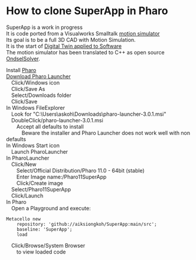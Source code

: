 # How to clone SuperApp in Pharo
   
SuperApp is a work in progress   
It is code ported from a Visualworks Smalltalk [motion simulator](https://ar-cad.com)   
Its goal is to be a full 3D CAD with Motion Simulation.   
It is the start of [Digital Twin applied to Software](https://askoh.com/index.html#DigitalTwinS)   
The motion simulator has been translated to C++ as open source [OndselSolver](https://github.com/Ondsel-Development/OndselSolver).   

Install [Pharo](https://pharo.org)  
[Download Pharo Launcher](https://pharo.org/download)  
&emsp;Click/Windows icon  
&emsp;Click/Save As  
&emsp;Select/Downloads folder  
&emsp;Click/Save  
In Windows FileExplorer  
&emsp;Look for "C:\Users\askoh\Downloads\pharo-launcher-3.0.1.msi"  
&emsp;DoubleClick/pharo-launcher-3.0.1.msi  
&emsp;&emsp;Accept all defaults to install  
&emsp;&emsp;&emsp;Beware the installer and Pharo Launcher does not work well with non defaults  
In Windows Start icon  
&emsp;Launch PharoLauncher  
In PharoLauncher  
&emsp;Click/New  
&emsp;&emsp;Select/Official Distribution/Pharo 11.0 - 64bit (stable)  
&emsp;&emsp;Enter Image name:/Pharo11SuperApp  
&emsp;&emsp;Click/Create image  
&emsp;Select/Pharo11SuperApp  
&emsp;Click/Launch  
In Pharo  
&emsp;Open a Playground and execute:

```st
Metacello new
	repository: 'github://aiksiongkoh/SuperApp:main/src';
	baseline: 'SuperApp';
	load
```

&emsp;Click/Browse/System Browser  
&emsp;&emsp;to view loaded code  
